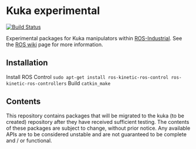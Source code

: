 # Kuka experimental

[![Build Status](http://build.ros.org/job/Idev__kuka_experimental__ubuntu_trusty_amd64/badge/icon)](http://build.ros.org/job/Idev__kuka_experimental__ubuntu_trusty_amd64)

Experimental packages for Kuka manipulators within [ROS-Industrial][].
See the [ROS wiki][] page for more information.

## Installation
Install ROS Control
`sudo apt-get install ros-kinetic-ros-control ros-kinetic-ros-controllers`
Build
`catkin_make`


## Contents

This repository contains packages that will be migrated to the kuka (to be created)
repository after they have received sufficient testing. The contents of 
these packages are subject to change, without prior notice. Any available 
APIs are to be considered unstable and are not guaranteed to be complete 
and / or functional.


[ROS-Industrial]: http://wiki.ros.org/Industrial
[ROS wiki]: http://wiki.ros.org/kuka_experimental

